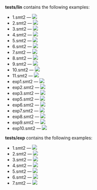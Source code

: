 **tests/lin** contains the following examples:  
* 1.smt2 — <img src="https://render.githubusercontent.com/render/math?math=\exists x:x\leq y">  
* 2.smt2 — <img src="https://render.githubusercontent.com/render/math?math=\exists x:3\cdot y\leq x\wedge x\leq 7\cdot y">  
* 3.smt2 — <img src="https://render.githubusercontent.com/render/math?math=\exists x:y\leq x\wedge 2\leq x\wedge z\leq x">   
* 4.smt2 — <img src="https://render.githubusercontent.com/render/math?math=\exists x:x\leq 2\wedge 3\leq x">  
* 5.smt2 — <img src="https://render.githubusercontent.com/render/math?math=\exists x:3\cdot y\leq x\wedge x\leq 12\cdot y">  
* 6.smt2 — <img src="https://render.githubusercontent.com/render/math?math=\exists x:x\leq 3\cdot y\wedge z\leq x\wedge x\leq t">  
* 7.smt2 — <img src="https://render.githubusercontent.com/render/math?math=\exists x:x\leq y %2B z">  
* 8.smt2 — <img src="https://render.githubusercontent.com/render/math?math=\exists x:x\leq 5\cdot y %2B 8">  
* 9.smt2 — <img src="https://render.githubusercontent.com/render/math?math=\exists x:x\leq 2\cdot y %2B z\wedge 10\cdot y\leq x">  
* 10.smt2 — <img src="https://render.githubusercontent.com/render/math?math=\exists x:x\leq 5\cdot y %2B 7\wedge 8\cdot (y %2B z)\leq x">  
* 11.smt2 — <img src="https://render.githubusercontent.com/render/math?math=\exists x:x\leq y %2B ((9 %2B 2) %2B z)">  
* exp1.smt2 — <img src="https://render.githubusercontent.com/render/math?math=\exists x:x\leq 2^y">  
* exp2.smt2 — <img src="https://render.githubusercontent.com/render/math?math=\exists x:3\cdot 2^y\leq x\wedge x\leq 7\cdot 2^y">  
* exp3.smt2 — <img src="https://render.githubusercontent.com/render/math?math=\exists x:2^y\leq x\wedge 2\leq x\wedge z\leq x">   
* exp5.smt2 — <img src="https://render.githubusercontent.com/render/math?math=\exists x:3\cdot 2^y\leq x\wedge x\leq 12\cdot y">  
* exp6.smt2 — <img src="https://render.githubusercontent.com/render/math?math=\exists x:x\leq 3\cdot 2^y\wedge 2^z\leq x\wedge x\leq t">  
* exp7.smt2 — <img src="https://render.githubusercontent.com/render/math?math=\exists x:x\leq 2^y %2B z">  
* exp8.smt2 — <img src="https://render.githubusercontent.com/render/math?math=\exists x:x\leq 2^y %2B 5\cdot y %2B 8">  
* exp9.smt2 — <img src="https://render.githubusercontent.com/render/math?math=\exists x:x\leq 2\cdot 2^y %2B 2^z\wedge 10\cdot 2^y\leq x">  
* exp10.smt2 — <img src="https://render.githubusercontent.com/render/math?math=\exists x:x\leq 5\cdot 2^y %2B 7\wedge 8\cdot (2^y %2B z)\leq x">  

**tests/exp** contains the following examples:  
* 1.smt2 — <img src="https://render.githubusercontent.com/render/math?math=\exists x:2^x\leq y">  
* 2.smt2 — <img src="https://render.githubusercontent.com/render/math?math=\exists x:2^x\leq 11\cdot y %2B 4">  
* 3.smt2 — <img src="https://render.githubusercontent.com/render/math?math=\exists x:2^x\leq 5\cdot 2^y %2B 7">  
* 4.smt2 — <img src="https://render.githubusercontent.com/render/math?math=\exists x:2^x\leq 2^y %2B 11\cdot y %2B 4">  
* 5.smt2 — <img src="https://render.githubusercontent.com/render/math?math=\exists x:2^x\leq y %2B 3\cdot z %2B 8">  
* 6.smt2 — <img src="https://render.githubusercontent.com/render/math?math=\exists x:2^x\leq 7\cdot y\wedge 2^x\leq z\wedge 2^x\leq 2^t">  
* 7.smt2 — <img src="https://render.githubusercontent.com/render/math?math=\exists x:2^x %2B 2\leq y %2B 14">  

